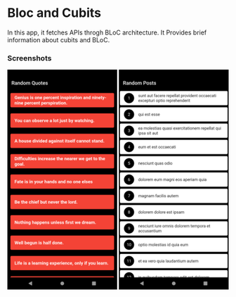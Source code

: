 # Bloc and Cubits

In this app, it fetches APIs throgh BLoC architecture.
It Provides brief information about cubits and BLoC.

### Screenshots

<img src = "quotes.png" height="500em"> <img src="posts.png" height="500em">
